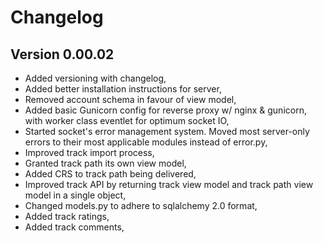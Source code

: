 # Changelog

## Version 0.00.02
* Added versioning with changelog,
* Added better installation instructions for server,
* Removed account schema in favour of view model,
* Added basic Gunicorn config for reverse proxy w/ nginx & gunicorn, with worker class eventlet for optimum socket IO,
* Started socket's error management system. Moved most server-only errors to their most applicable modules instead of error.py,
* Improved track import process,
* Granted track path its own view model,
* Added CRS to track path being delivered,
* Improved track API by returning track view model and track path view model in a single object,
* Changed models.py to adhere to sqlalchemy 2.0 format,
* Added track ratings,
* Added track comments,
